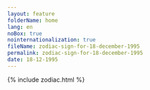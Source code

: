 ```yaml
---
layout: feature
folderName: home
lang: en
noBox: true
nointernationalization: true
fileName: zodiac-sign-for-18-december-1995
permalink: zodiac-sign-for-18-december-1995
date: 18-12-1995
---
```

{% include zodiac.html %}
